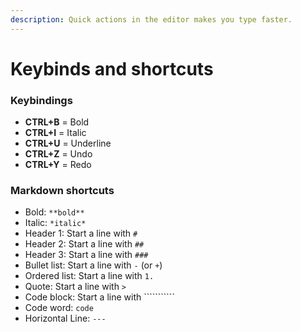 ```yaml
---
description: Quick actions in the editor makes you type faster.
---
```


# Keybinds and shortcuts

### Keybindings

* **CTRL+B** = Bold
* **CTRL+I** = Italic
* **CTRL+U** = Underline
* **CTRL+Z** = Undo
* **CTRL+Y** = Redo

### Markdown shortcuts

* Bold: `**bold**`
* Italic: `*italic*`
* Header 1: Start a line with `#`
* Header 2: Start a line with `##`
* Header 3: Start a line with `###`
* Bullet list: Start a line with `-` \(or `+`\)
* Ordered list: Start a line with `1.`
* Quote: Start a line with `>`
* Code block: Start a line with ```````````
* Code word:  ```code```
* Horizontal Line: `---`



